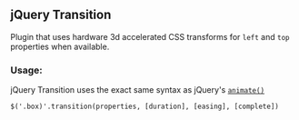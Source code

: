 ## jQuery Transition
Plugin that uses hardware 3d accelerated CSS transforms for `left` and `top` properties when available.

### Usage:
jQuery Transition uses the exact same syntax as jQuery's [`animate()`](http://api.jquery.com/animate)

    $('.box)'.transition(properties, [duration], [easing], [complete])
